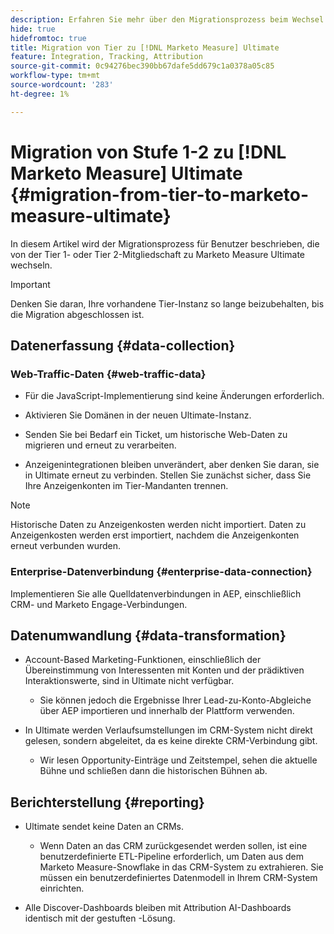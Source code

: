 ```yaml
---
description: Erfahren Sie mehr über den Migrationsprozess beim Wechsel vom  [!DNL Marketo Measure] gestuften Abonnement zu [!DNL Marketo Measure] Ultimate.
hide: true
hidefromtoc: true
title: Migration von Tier zu [!DNL Marketo Measure] Ultimate
feature: Integration, Tracking, Attribution
source-git-commit: 0c94276bec390bb67dafe5dd679c1a0378a05c85
workflow-type: tm+mt
source-wordcount: '283'
ht-degree: 1%

---
```


# Migration von Stufe 1-2 zu [!DNL Marketo Measure] Ultimate {#migration-from-tier-to-marketo-measure-ultimate}

In diesem Artikel wird der Migrationsprozess für Benutzer beschrieben, die von der Tier 1- oder Tier 2-Mitgliedschaft zu Marketo Measure Ultimate wechseln.

>[!IMPORTANT]
>
>Denken Sie daran, Ihre vorhandene Tier-Instanz so lange beizubehalten, bis die Migration abgeschlossen ist.

## Datenerfassung {#data-collection}

### Web-Traffic-Daten {#web-traffic-data}

* Für die JavaScript-Implementierung sind keine Änderungen erforderlich.

* Aktivieren Sie Domänen in der neuen Ultimate-Instanz.

* Senden Sie bei Bedarf ein Ticket, um historische Web-Daten zu migrieren und erneut zu verarbeiten.

* Anzeigenintegrationen bleiben unverändert, aber denken Sie daran, sie in Ultimate erneut zu verbinden. Stellen Sie zunächst sicher, dass Sie Ihre Anzeigenkonten im Tier-Mandanten trennen.

>[!NOTE]
>
>Historische Daten zu Anzeigenkosten werden nicht importiert. Daten zu Anzeigenkosten werden erst importiert, nachdem die Anzeigenkonten erneut verbunden wurden.

### Enterprise-Datenverbindung {#enterprise-data-connection}

Implementieren Sie alle Quelldatenverbindungen in AEP, einschließlich CRM- und Marketo Engage-Verbindungen.

## Datenumwandlung {#data-transformation}

* Account-Based Marketing-Funktionen, einschließlich der Übereinstimmung von Interessenten mit Konten und der prädiktiven Interaktionswerte, sind in Ultimate nicht verfügbar.

   * Sie können jedoch die Ergebnisse Ihrer Lead-zu-Konto-Abgleiche über AEP importieren und innerhalb der Plattform verwenden.

* In Ultimate werden Verlaufsumstellungen im CRM-System nicht direkt gelesen, sondern abgeleitet, da es keine direkte CRM-Verbindung gibt.

   * Wir lesen Opportunity-Einträge und Zeitstempel, sehen die aktuelle Bühne und schließen dann die historischen Bühnen ab.

## Berichterstellung {#reporting}

* Ultimate sendet keine Daten an CRMs.

   * Wenn Daten an das CRM zurückgesendet werden sollen, ist eine benutzerdefinierte ETL-Pipeline erforderlich, um Daten aus dem Marketo Measure-Snowflake in das CRM-System zu extrahieren. Sie müssen ein benutzerdefiniertes Datenmodell in Ihrem CRM-System einrichten.

* Alle Discover-Dashboards bleiben mit Attribution AI-Dashboards identisch mit der gestuften -Lösung.
